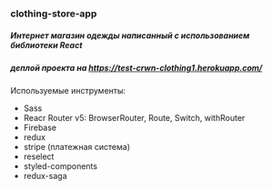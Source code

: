 ### clothing-store-app

##### Интернет магазин одежды написанный с использованием библиотеки React

##### деплой проекта на https://test-crwn-clothing1.herokuapp.com/

Используемые инструменты:
* Sass
* Reacr Router v5: BrowserRouter, Route, Switch, withRouter
* Firebase
* redux
* stripe (платежная система)
* reselect
* styled-components
* redux-saga